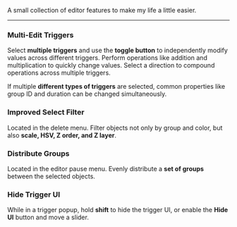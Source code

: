 A small collection of editor features to make my life a little easier.

---

### Multi-Edit Triggers

Select **multiple triggers** and use the **toggle button** to independently modify values across different triggers. Perform operations like addition and multiplication to quickly change values. Select a direction to compound operations across multiple triggers.

If multiple **different types of triggers** are selected, common properties like group ID and duration can be changed simultaneously.

### Improved Select Filter

Located in the delete menu. Filter objects not only by group and color, but also **scale, HSV, Z order, and Z layer**.

### Distribute Groups

Located in the editor pause menu. Evenly distribute a **set of groups** between the selected objects.

### Hide Trigger UI

While in a trigger popup, hold **shift** to hide the trigger UI, or enable the **Hide UI** button and move a slider.
